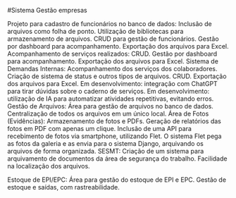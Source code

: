 #Sistema Gestão empresas

Projeto para cadastro de funcionários no banco de dados:
    Inclusão de arquivos como folha de ponto.
    Utilização de bibliotecas para armazenamento de arquivos.
    CRUD para gestão de funcionários.
    Gestão por dashboard para acompanhamento.
    Exportação dos arquivos para Excel.
Acompanhamento de serviços realizados:
    CRUD.
    Gestão por dashboard para acompanhamento.
    Exportação dos arquivos para Excel.
Sistema de Demandas Internas:
    Acompanhamento dos serviços dos colaboradores.
    Criação de sistema de status e outros tipos de arquivos.
    CRUD.
    Exportação dos arquivos para Excel.
    Em desenvolvimento: integração com ChatGPT para tirar dúvidas sobre o caderno de serviços.
    Em desenvolvimento: utilização de IA para automatizar atividades repetitivas, evitando erros.
Gestão de Arquivos:
    Área para gestão de arquivos no banco de dados.
    Centralização de todos os arquivos em um único local.
Área de Fotos (Evidências):
    Armazenamento de fotos e PDFs.
    Geração de relatórios das fotos em PDF com apenas um clique.
    Inclusão de uma API para recebimento de fotos via smartphone, utilizando Flet.
    O sistema Flet pega as fotos da galeria e as envia para o sistema Django, arquivando os arquivos de forma organizada.
SESMT:
    Criação de um sistema para arquivamento de documentos da área de segurança do trabalho.
    Facilidade na localização dos arquivos.

Estoque de EPI/EPC:
    Área para gestão do estoque de EPI e EPC.
    Gestão de estoque e saídas, com rastreabilidade.


